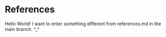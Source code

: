 # References

Hello World! I want to enter something different from references.md in the main branch.
^_^
